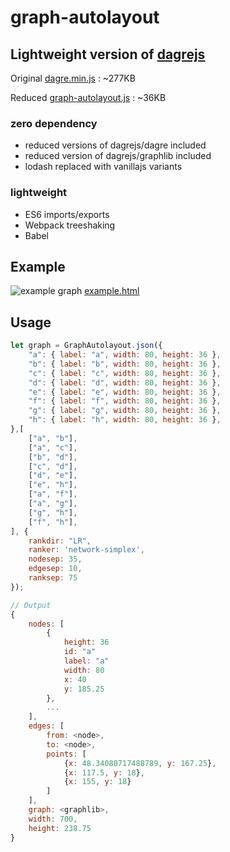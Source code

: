 # graph-autolayout

## Lightweight version of [dagrejs](https://github.com/dagrejs/dagre)

Original [dagre.min.js](https://github.com/dagrejs/dagre/blob/master/dist/dagre.min.js) : ~277KB

Reduced [graph-autolayout.js](https://github.com/dagrejs/dagre/blob/master/dist/dagre.min.js) : ~36KB

### zero dependency
- reduced versions of dagrejs/dagre included
- reduced version of dagrejs/graphlib included
- lodash replaced with vanillajs variants

### lightweight
- ES6 imports/exports
- Webpack treeshaking
- Babel

## Example

![example graph](https://git.codingkiwi.de/codingkiwi/graph-autolayout/raw/branch/master/example/example.png)
[example.html](https://git.codingkiwi.de/codingkiwi/graph-autolayout/src/branch/master/example/index.html)

## Usage

```js
let graph = GraphAutolayout.json({
    "a": { label: "a", width: 80, height: 36 },
    "b": { label: "b", width: 80, height: 36 },
    "c": { label: "c", width: 80, height: 36 },
    "d": { label: "d", width: 80, height: 36 },
    "e": { label: "e", width: 80, height: 36 },
    "f": { label: "f", width: 80, height: 36 },
    "g": { label: "g", width: 80, height: 36 },
    "h": { label: "h", width: 80, height: 36 },
},[
    ["a", "b"],
    ["a", "c"],
    ["b", "d"],
    ["c", "d"],
    ["d", "e"],
    ["e", "h"],
    ["a", "f"],
    ["a", "g"],
    ["g", "h"],
    ["f", "h"],
], {
    rankdir: "LR",
    ranker: 'network-simplex',
    nodesep: 35,
    edgesep: 10,
    ranksep: 75
});

// Output
{
    nodes: [
        {
            height: 36
            id: "a"
            label: "a"
            width: 80
            x: 40
            y: 185.25
        },
        ...
    ],
    edges: [
        from: <node>,
        to: <node>,
        points: [
            {x: 48.34080717488789, y: 167.25},
            {x: 117.5, y: 18},
            {x: 155, y: 18}
        ]
    ],
    graph: <graphlib>,
    width: 700,
    height: 238.75
}
```